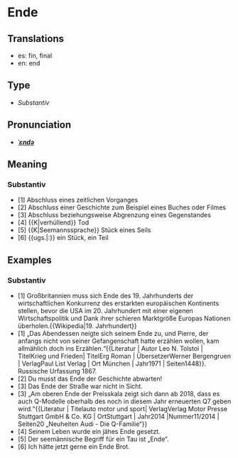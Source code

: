 # Ende
## Translations
- es: fin, final
- en: end
## Type
- _Substantiv_
## Pronunciation
- **_[ˈɛndə](https://commons.wikimedia.org/wiki/File:De-Ende.ogg)_**
## Meaning
### Substantiv
- [1] Abschluss eines zeitlichen Vorganges
- [2] Abschluss einer Geschichte zum Beispiel eines Buches oder Filmes
- [3] Abschluss beziehungsweise Abgrenzung eines Gegenstandes
- [4] {{K|verhüllend}} Tod
- [5] {{K|Seemannssprache}} Stück eines Seils
- [6] {{ugs.|:}} ein Stück, ein Teil
## Examples
### Substantiv
- [1] Großbritannien muss sich Ende des 19. Jahrhunderts der wirtschaftlichen Konkurrenz des erstarkten europäischen Kontinents stellen, bevor die USA im 20. Jahrhundert mit einer eigenen Wirtschaftspolitik und Dank ihrer schieren Marktgröße Europas Nationen überholen.<ref>{{Wikipedia|19. Jahrhundert}}</ref>
- [1] „Das Abendessen neigte sich seinem Ende zu, und Pierre, der anfangs nicht von seiner Gefangenschaft hatte erzählen wollen, kam allmählich doch ins Erzählen.“<ref>{{Literatur | Autor Leo N. Tolstoi | TitelKrieg und Frieden| TitelErg Roman | ÜbersetzerWerner Bergengruen | VerlagPaul List Verlag | Ort München | Jahr1971 | Seiten1448}}. Russische Urfassung 1867.</ref>
- [2] Du musst das Ende der Geschichte abwarten!
- [3] Das Ende der Straße war nicht in Sicht.
- [3] „Am oberen Ende der Preisskala zeigt sich dann ab 2018, dass es auch Q-Modelle oberhalb des noch in diesem Jahr erneuerten Q7 geben wird.“<ref>{{Literatur | Titelauto motor und sport| VerlagVerlag Motor Presse Stuttgart GmbH & Co. KG | OrtStuttgart | Jahr2014 |Nummer11/2014 | Seiten20 „Neuheiten Audi - Die Q-Familie“}}</ref>
- [4] Seinem Leben wurde ein jähes Ende gesetzt.
- [5] Der seemännische Begriff für ein Tau ist „Ende“.
- [6] Ich hätte jetzt gerne ein Ende Brot.
